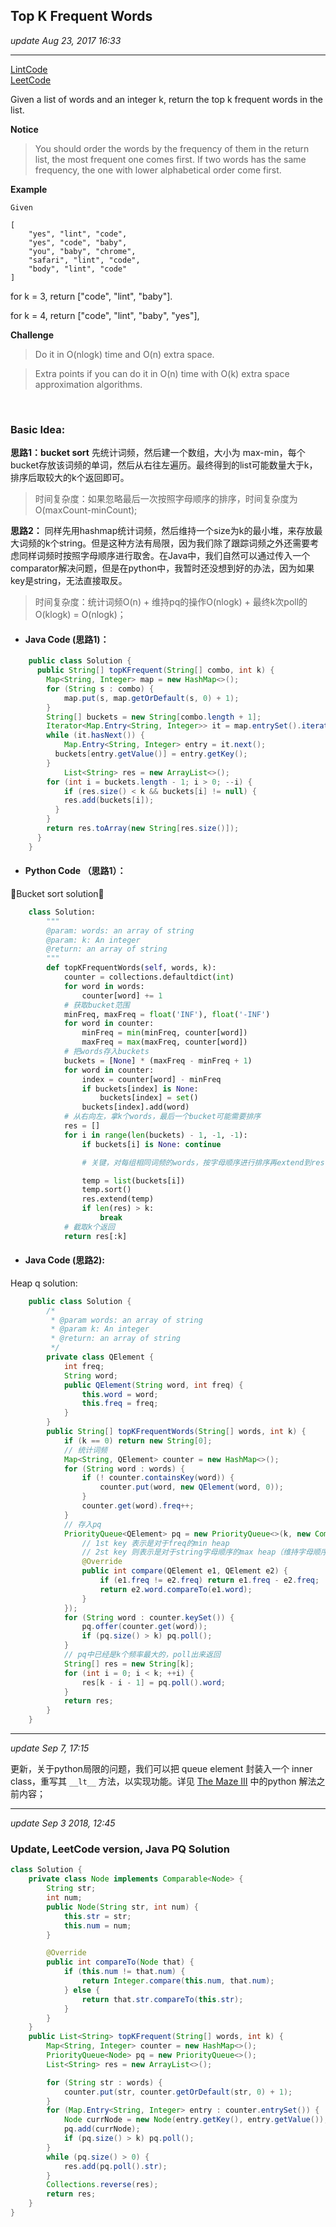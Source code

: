 ## Top K Frequent Words
_update Aug 23, 2017  16:33_

---
[LintCode](http://www.lintcode.com/en/problem/top-k-frequent-words/)   
[LeetCode](https://leetcode.com/problems/top-k-frequent-words/description/)

Given a list of words and an integer k, return the top k frequent words in the list.

**Notice**

>You should order the words by the frequency of them in the return list, the most frequent one comes first. If two words has the same frequency, the one with lower alphabetical order come first.


**Example**

    Given

    [
        "yes", "lint", "code",
        "yes", "code", "baby",
        "you", "baby", "chrome",
        "safari", "lint", "code",
        "body", "lint", "code"
    ]
for k = 3, return ["code", "lint", "baby"].

for k = 4, return ["code", "lint", "baby", "yes"],

**Challenge**
>Do it in O(nlogk) time and O(n) extra space.

>Extra points if you can do it in O(n) time with O(k) extra space approximation algorithms.

<br>

### Basic Idea:
**思路1：bucket sort**
先统计词频，然后建一个数组，大小为 max-min，每个bucket存放该词频的单词，然后从右往左遍历。最终得到的list可能数量大于k，排序后取较大的k个返回即可。

>时间复杂度：如果忽略最后一次按照字母顺序的排序，时间复杂度为O(maxCount-minCount);

**思路2：**
同样先用hashmap统计词频，然后维持一个size为k的最小堆，来存放最大词频的k个string。但是这种方法有局限，因为我们除了跟踪词频之外还需要考虑同样词频时按照字母顺序进行取舍。在Java中，我们自然可以通过传入一个comparator解决问题，但是在python中，我暂时还没想到好的办法，因为如果key是string，无法直接取反。

>时间复杂度：统计词频O(n) + 维持pq的操作O(nlogk) + 最终k次poll的O(klogk) = O(nlogk)；

* #### Java Code (思路1)：
```java
    public class Solution {
      public String[] topKFrequent(String[] combo, int k) {
        Map<String, Integer> map = new HashMap<>();
        for (String s : combo) {
        	map.put(s, map.getOrDefault(s, 0) + 1);
        }
        String[] buckets = new String[combo.length + 1];
        Iterator<Map.Entry<String, Integer>> it = map.entrySet().iterator();
        while (it.hasNext()) {
        	Map.Entry<String, Integer> entry = it.next();
          buckets[entry.getValue()] = entry.getKey();
        }
    		List<String> res = new ArrayList<>();
        for (int i = buckets.length - 1; i > 0; --i) {
        	if (res.size() < k && buckets[i] != null) {
          	res.add(buckets[i]);
          }
        }
        return res.toArray(new String[res.size()]);
      }
    }
```

* #### Python Code （思路1）：
Bucket sort solution：
```python
    class Solution:
        """
        @param: words: an array of string
        @param: k: An integer
        @return: an array of string
        """
        def topKFrequentWords(self, words, k):
            counter = collections.defaultdict(int)
            for word in words:
                counter[word] += 1
            # 获取bucket范围
            minFreq, maxFreq = float('INF'), float('-INF')
            for word in counter:
                minFreq = min(minFreq, counter[word])
                maxFreq = max(maxFreq, counter[word])
            # 把words存入buckets
            buckets = [None] * (maxFreq - minFreq + 1)
            for word in counter:
                index = counter[word] - minFreq
                if buckets[index] is None:
                    buckets[index] = set()
                buckets[index].add(word)
            # 从右向左，拿k个words，最后一个bucket可能需要排序
            res = []
            for i in range(len(buckets) - 1, -1, -1):
                if buckets[i] is None: continue

                # 关键，对每组相同词频的words，按字母顺序进行排序再extend到res

                temp = list(buckets[i])
                temp.sort()
                res.extend(temp)
                if len(res) > k:
                    break
            # 截取k个返回
            return res[:k]
```

* #### Java Code (思路2):
Heap q solution:
```java
    public class Solution {
        /*
         * @param words: an array of string
         * @param k: An integer
         * @return: an array of string
         */
        private class QElement {
            int freq;
            String word;
            public QElement(String word, int freq) {
                this.word = word;
                this.freq = freq;
            }
        }
        public String[] topKFrequentWords(String[] words, int k) {
            if (k == 0) return new String[0];
            // 统计词频
            Map<String, QElement> counter = new HashMap<>();
            for (String word : words) {
                if (! counter.containsKey(word)) {
                    counter.put(word, new QElement(word, 0));
                }
                counter.get(word).freq++;
            }
            // 存入pq
            PriorityQueue<QElement> pq = new PriorityQueue<>(k, new Comparator<QElement>(){
                // 1st key 表示是对于freq的min heap
                // 2st key 则表示是对于string字母顺序的max heap（维持字母顺序最小的word的集合）
                @Override
                public int compare(QElement e1, QElement e2) {
                    if (e1.freq != e2.freq) return e1.freq - e2.freq;
                    return e2.word.compareTo(e1.word);
                }
            });
            for (String word : counter.keySet()) {
                pq.offer(counter.get(word));
                if (pq.size() > k) pq.poll();
            }
            // pq中已经是k个频率最大的，poll出来返回
            String[] res = new String[k];
            for (int i = 0; i < k; ++i) {
                res[k - i - 1] = pq.poll().word;
            }
            return res;
        }
    }
```

---
_update Sep 7, 17:15_

更新，关于python局限的问题，我们可以把 queue element 封装入一个 inner class，重写其 `__lt__` 方法，以实现功能。详见 [The Maze III](https://will-gxz.gitbooks.io/xiaozheng_algo/content/graph/the-maze-iii.html) 中的python 解法之前内容；

---
_update Sep 3 2018, 12:45_

### Update, LeetCode version, Java PQ Solution
```java
class Solution {
    private class Node implements Comparable<Node> {
        String str;
        int num;
        public Node(String str, int num) {
            this.str = str;
            this.num = num;
        }

        @Override
        public int compareTo(Node that) {
            if (this.num != that.num) {
                return Integer.compare(this.num, that.num);
            } else {
                return that.str.compareTo(this.str);
            }
        }
    }
    public List<String> topKFrequent(String[] words, int k) {
        Map<String, Integer> counter = new HashMap<>();
        PriorityQueue<Node> pq = new PriorityQueue<>();
        List<String> res = new ArrayList<>();

        for (String str : words) {
            counter.put(str, counter.getOrDefault(str, 0) + 1);
        }
        for (Map.Entry<String, Integer> entry : counter.entrySet()) {
            Node currNode = new Node(entry.getKey(), entry.getValue());
            pq.add(currNode);
            if (pq.size() > k) pq.poll();
        }
        while (pq.size() > 0) {
            res.add(pq.poll().str);
        }
        Collections.reverse(res);
        return res;
    }
}
```
